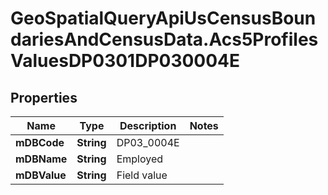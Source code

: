 # GeoSpatialQueryApiUsCensusBoundariesAndCensusData.Acs5ProfilesValuesDP0301DP030004E

## Properties

Name | Type | Description | Notes
------------ | ------------- | ------------- | -------------
**mDBCode** | **String** | DP03_0004E | 
**mDBName** | **String** | Employed | 
**mDBValue** | **String** | Field value | 



